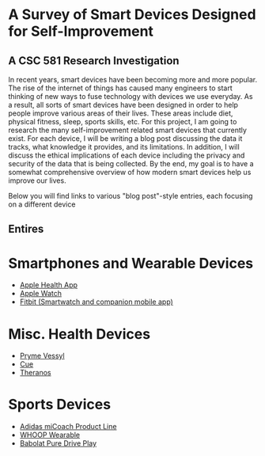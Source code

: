 # A Survey of Smart Devices Designed for Self-Improvement
## A CSC 581 Research Investigation

In recent years, smart devices have been becoming more and more popular. The rise of the internet of things has caused many engineers to start thinking of new ways to fuse technology with devices we use everyday. As a result, all sorts of smart devices have been designed in order to help people improve various areas of their lives. These areas include diet, physical fitness, sleep, sports skills, etc. For this project, I am going to research the many self-improvement related smart devices that currently exist. For each device, I will be writing a blog post discussing the data it tracks, what knowledge it provides, and its limitations. In addition, I will discuss the ethical implications of each device including the privacy and security of the data that is being collected. By the end, my goal is to have a somewhat comprehensive overview of how modern smart devices help us improve our lives.

Below you will find links to various "blog post"-style entries, each focusing on a different device

## Entires

# Smartphones and Wearable Devices
- [Apple Health App](url)
- [Apple Watch](url)
- [Fitbit (Smartwatch and companion mobile app)](url)
# Misc. Health Devices
- [Pryme Vessyl](url)
- [Cue](url)
- [Theranos](url)
# Sports Devices
- [Adidas miCoach Product Line](url)
- [WHOOP Wearable](url)
- [Babolat Pure Drive Play](url)
